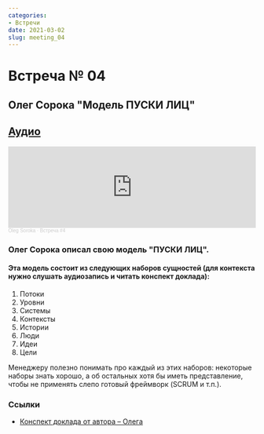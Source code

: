 ```yaml
---
categories:
- Встречи
date: 2021-03-02
slug: meeting_04
---
```

# Встреча № 04

## Олег Сорока "Модель ПУСКИ ЛИЦ"

<!-- more -->
## [Аудио](https://soundcloud.com/oleg-soroka/vstrecha-4)

<iframe width="100%" height="166" scrolling="no" frameborder="no" allow="autoplay" src="https://w.soundcloud.com/player/?url=https%3A//api.soundcloud.com/tracks/1630941876&color=%23ff5500&auto_play=false&hide_related=false&show_comments=true&show_user=true&show_reposts=false&show_teaser=true"></iframe><div style="font-size: 10px; color: #cccccc;line-break: anywhere;word-break: normal;overflow: hidden;white-space: nowrap;text-overflow: ellipsis; font-family: Interstate,Lucida Grande,Lucida Sans Unicode,Lucida Sans,Garuda,Verdana,Tahoma,sans-serif;font-weight: 100;"><a href="https://soundcloud.com/oleg-soroka" title="Oleg Soroka" target="_blank" style="color: #cccccc; text-decoration: none;">Oleg Soroka</a> · <a href="https://soundcloud.com/oleg-soroka/vstrecha-4" title="Встреча #4" target="_blank" style="color: #cccccc; text-decoration: none;">Встреча #4</a></div>

<!-- more -->

### Олег Сорока описал свою модель "ПУСКИ ЛИЦ".

#### Эта модель состоит из следующих наборов сущностей (для контекста нужно слушать аудиозапись и читать конспект доклада):

1. Потоки
2. Уровни
3. Системы
4. Контексты
5. Истории
6. Люди
7. Идеи
8. Цели

Менеджеру полезно понимать про каждый из этих наборов: некоторые наборы знать хорошо, а об остальных хотя бы иметь представление, чтобы не применять слепо готовый фреймворк (SCRUM и т.п.).

### Ссылки

- [Конспект доклада от автора – Олега](https://workflowy.com/s/5054462ca015/9uwwsO1NTvANj92F)
